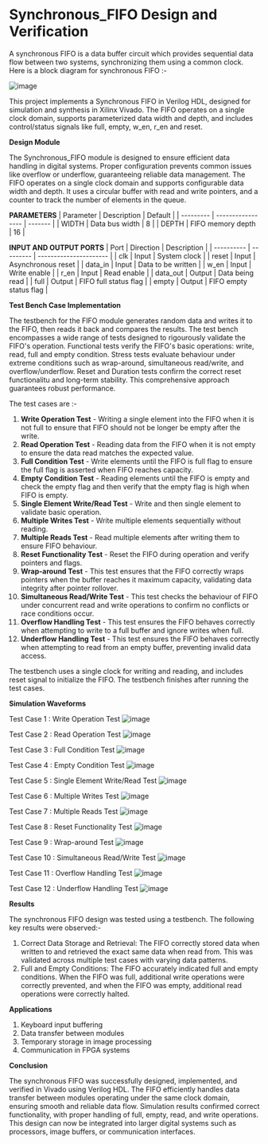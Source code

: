 # Synchronous_FIFO Design and Verification
A synchronous FIFO is a data buffer circuit which provides sequential data flow between two systems, synchronizing them using a common clock.
Here is a block diagram for synchronous FIFO :-

![image](https://github.com/user-attachments/assets/87ad34f2-4ab7-44b3-b469-a6a449c753c1)

This project implements a Synchronous FIFO in Verilog HDL, designed for simulation and synthesis in Xilinx Vivado. The FIFO operates on a single clock domain, supports parameterized data width and depth, and includes control/status signals like full, empty, w_en, r_en and reset.

**Design Module**

The Synchronous_FIFO module is designed to ensure efficient data handling in digital systems. Proper configuration prevents common issues like overflow or underflow, guaranteeing reliable data management. The FIFO operates on a single clock domain and supports configurable data width and depth. It uses a circular buffer with read and write pointers, and a counter to track the number of elements in the queue.

**PARAMETERS**
| Parameter | Description       | Default |
| --------- | ----------------- | ------- |
| WIDTH     | Data bus width    | 8       |
| DEPTH     | FIFO memory depth | 16      |

**INPUT AND OUTPUT PORTS**
| Port       | Direction | Description            |
| ---------- | --------- | ---------------------- |
|  clk       | Input     | System clock           |
|  reset     | Input     | Asynchronous reset     |
|  data_in   | Input     | Data to be written     |
|  w_en      | Input     | Write enable           |
|  r_en      | Input     | Read enable            |
|  data_out  | Output    | Data being read        |
|  full      | Output    | FIFO full status flag  |
|  empty     | Output    | FIFO empty status flag |

**Test Bench Case Implementation**

The testbench for the FIFO module generates random data and writes it to the FIFO, then reads it back and compares the results. The test bench encompasses a wide range of tests designed to rigourously validate the FIFO's operation.
Functional tests verify the FIFO's basic operations: write, read, full and empty condition.
Stress tests evaluate behaviour under extreme conditions such as wrap-around, simultaneous read/write, and overflow/underflow.
Reset and Duration tests confirm the correct reset functionalitu and long-term stability.
This comprehensive approach guarantees robust performance.

The test cases are :- 
1. **Write Operation Test** - Writing a single element into the FIFO when it is not full to ensure that FIFO should not be longer be empty after the write.
2. **Read Operation Test** - Reading data from the FIFO when it is not empty to ensure the data read matches the expected value.
3. **Full Condition Test** - Write elements until the FIFO is full flag to ensure the full flag is asserted when FIFO reaches capacity.
4. **Empty Condition Test** - Reading elements until the FIFO is empty and check the empty flag and then verify that the empty flag is high when FIFO is empty.
5. **Single Element Write/Read Test** - Write and then single element to validate basic operation.
6. **Multiple Writes Test** - Write multiple elements sequentially without reading.
7. **Multiple Reads Test** - Read multiple elements after writing them to ensure FIFO behaviour.
8. **Reset Functionality Test** - Reset the FIFO during operation and verify pointers and flags.
9. **Wrap-around Test** - This test ensures that the FIFO correctly wraps pointers when the buffer reaches it maximum capacity, validating data integrity after pointer rollover.
10. **Simultaneous Read/Write Test** - This test checks the behaviour of FIFO under concurrent read and write operations to confirm no conflicts or race conditions occur.
11. **Overflow Handling Test** - This test ensures the FIFO behaves correctly when attempting to write to a full buffer and ignore writes when full.
12. **Underflow Handling Test** - This test ensures the FIFO behaves correctly when attempting to read from an empty buffer, preventing invalid data access.

The testbench uses a single clock for writing and reading, and includes reset signal to initialize the FIFO. The testbench finishes after running the test cases.

**Simulation Waveforms**

Test Case 1 : Write Operation Test
![image](https://github.com/user-attachments/assets/f6ff315d-fad9-4dfb-9cc0-6318dde2a78b)

Test Case 2 : Read Operation Test
![image](https://github.com/user-attachments/assets/8927237e-7b6d-49f7-95ad-028254f0766b)

Test Case 3 : Full Condition Test
![image](https://github.com/user-attachments/assets/1c14b300-d747-4e25-8aac-0b18d88a75ab)

Test Case 4 : Empty Condition Test
![image](https://github.com/user-attachments/assets/cde1edd2-8c0e-4fb8-b4a6-30446bff17fd)

Test Case 5 : Single Element Write/Read Test
![image](https://github.com/user-attachments/assets/af854b50-1696-4708-b957-025b843cba94)

Test Case 6 : Multiple Writes Test
![image](https://github.com/user-attachments/assets/23520f9d-b428-40ad-b1a1-06cfc6f196a3)

Test Case 7 : Multiple Reads Test
![image](https://github.com/user-attachments/assets/55c4ea26-38db-431d-b354-48b6fad60eed)

Test Case 8 : Reset Functionality Test
![image](https://github.com/user-attachments/assets/3a86ec10-f750-44d0-aa46-be0a0cdf894f)

Test Case 9 : Wrap-around Test
![image](https://github.com/user-attachments/assets/254270bf-a2de-4be2-bdf5-76b0f5753a42)

Test Case 10 : Simultaneous Read/Write Test
![image](https://github.com/user-attachments/assets/bf5aa5e9-1cb1-44d0-9ef4-12250fe6ed5d)

Test Case 11 : Overflow Handling Test 
![image](https://github.com/user-attachments/assets/5d41f0fa-c5b0-40d0-8e69-9ae1816bde57)

Test Case 12 : Underflow Handling Test
![image](https://github.com/user-attachments/assets/d88e27fe-25d1-4b81-94c1-7ba0b1c3f1e5)

**Results**

The synchronous FIFO design was tested using a testbench. The following key results were observed:-
1. Correct Data Storage and Retrieval: The FIFO correctly stored data when written to and retrieved the exact same data when read from. This was validated across multiple test cases with varying data patterns.
2. Full and Empty Conditions: The FIFO accurately indicated full and empty conditions. When the FIFO was full, additional write operations were correctly prevented, and when the FIFO was empty, additional read operations were correctly halted.

**Applications**
1. Keyboard input buffering
2. Data transfer between modules
3. Temporary storage in image processing
4. Communication in FPGA systems

**Conclusion**

The synchronous FIFO was successfully designed, implemented, and verified in Vivado using Verilog HDL. The FIFO efficiently handles data transfer between modules operating under the same clock domain, ensuring smooth and reliable data flow. Simulation  results confirmed correct functionality, with proper handling of full, empty, read, and write operations. This design can now be integrated into larger digital systems such as processors, image buffers, or communication interfaces.















